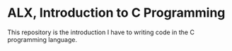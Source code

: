 # ALX, Introduction to C Programming
This repository is the introduction I have to writing code in the C 
programming language. 
